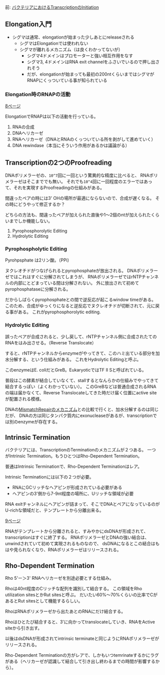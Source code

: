 前: [バクテリアにおけるTranscriptionのInitiation](バクテリアにおけるTranscriptionのInitiation.md)

## Elongation入門

- シグマは通常、elongationが始まった少しあとにreleaseされる
   - シグマはElongationでは使われない
   - シグマが離れるメカニズム（は良くわかってないが）
       - シグマ4ドメインはプロモーターと強い相互作用をなす
       - シグマ3, 4ドメインはRNA exit channelをふさいでいるので押し出されそう
       - だが、elongationが始まっても最初の200ntくらいまではシグマがRNAPにくっついている事が知られている

### Elongation時のRNAPの活動

[8ページ](https://karino2.github.io/ImageGallery/MolecularBiology728x2.html#lg=1&slide=7)

ElongationでRNAPは以下の活動を行っている。

1. RNAの合成
2. DNAヘリカーゼ
3. RNAヘリカーゼ（DNAとRNAのくっついている所を剥がして進めていく）
4. DNA rewindase（本当にそういう作用があるかは議論がる）

## Transcriptionの2つのProofreading

DNAポリメラーゼの、`10^7`回に一回という驚異的な精度に比べると、
RNAポリメラーゼはそこまででも無い。
それでも`10^4`回に一回程度のエラーではあって、それを実現するProofreadingの仕組みがある。

間違ったペアの時には3' OHの場所が最適にならないので、合成が遅くなる。
その時にどうやって修正するか？

どちらの方法も、間違ったペアが加えられた直後や1〜2個のntが加えられたくらいまでしか機能しない。

1. Pyrophosphorolytic Editing
2. Hydrolytic Editing

### Pyrophospholytic Editing

Pyrohpsphate は2リン酸。（PPi）

ヌクレオチドがつなげられるとpyrophosphateが放出される。
DNAポリメラーゼではこれはすぐに分解されてしまうが、
RNAポリメラーゼではrNTPチャンネルの内部にとどまっている間は分解されない。
外に放出されて初めてpyrophosphataseに分解される。

だからしばらくpyrophosphateとの間で逆反応が起こるwindow timeがある。
このため、合成がゆっくりになると逆反応でヌクレオチドが切断されて、元に戻る事がある。
これがpyrophosphorolytic editing.

### Hydrolytic Editing

誤ったペアが合成されると、少し戻して、rNTPチャンネル側に合成されたてのRNAをはみ出させる。（Reverse Translocate）

すると、rNTPチャンネルからenzymeがやってきて、このハミ出ている部分を加水分解する、という仕組みがある。
これをHydrolytic Editingと呼ぶ。

このenzymeはE. coliだとGreB。EukaryoticではTF II Sと呼ばれている。

普段はこの酵素が結合していなくて、stallするとなんらかの仕組みでやってきて結合するっぽい（よくわかっていない）。
このGreBなどは普通合成されるRNAの端は届かなくて、Reverse Translocateしてきた時だけ届く位置にactive siteが配置される模様。

DNAの[MismatchRepairのメカニズム](MismatchRepairのメカニズム.md)との比較で行くと、加水分解するのは同じだが、
DNAの方は同じタンパク質内にexonucleaseがあるが、transcriptionでは別のenzymeが存在する。

## Intrinsic Termination

バクテリアには、TranscriptionのTerminationのメカニズムが２つある。
一つがIntrinsic Termination。もうひとつはRho-Dependent Termination。

普通はIntrinsic Terminationで、Rho-Dependent Terminationはレア。

Intrinsic Terminationには以下の２つが必要。

- RNAにGCリッチなヘアピンが形成されている必要がある
- ヘアピンの3'側から7-9nt程度の場所に、Uリッチな領域が必要

RNA exitチャンネルにヘアピンが詰まって、そこでDNAとペアになっているのがU-richな領域だと、テンプレートから分離出来る。

[9ページ](https://karino2.github.io/ImageGallery/MolecularBiology728x2.html#lg=1&slide=8)

RNAがテンプレートから分離されると、すみやかにdsDNAが形成されて、transcriptionはすぐに終了する。
RNAポリメラーゼとDNAの強い結合は、unwindされていて初めて実現されるものなので、
dsDNAになるとこの結合はもはや見られなくなり、RNAポリメラーゼはリリースされる。

## Rho-Dependent Termination

Rho 5'ー＞3' RNAヘリカーゼを別途必要とする仕組み。

Rhoは40nt程度のCリッチな配列を識別して結合する。
この領域をRho utilization sitesとかRut sitesと呼ぶ。
だいたい60%〜70%くらいの比率でCがあるとRut sitesとして機能するらしい。

RhoはRNAポリメラーゼから出たあとのRNAにだけ結合する。

Rhoはひとたび結合すると、3'に向かってtranslocateしていき、RNAをActive siteから引き出す。

以後はdsDNAが形成されてintrinsic terminateと同じようにRNAポリメラーゼがリリースされる。

Rho-Dependent Terminationの方がレアで、しかもいつtemrinateするかにラグがある（ヘリカーゼが認識して結合して引き出し終わるまでの時間が影響するから）。